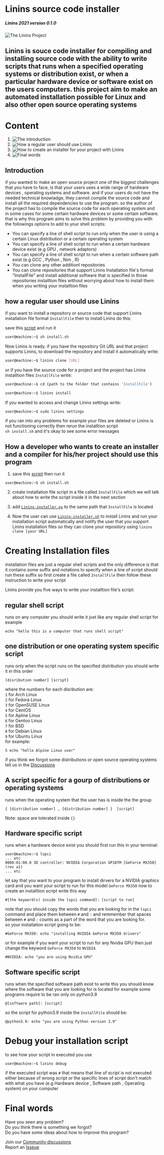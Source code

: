 # Linins source code installer
##### Linins 2021 version 0.1.0

![The Linins Project](https://raw.githubusercontent.com/Hussein-L-AlMadhachi/Linins/main/Linins_logo.png)

Linins is souce code installer for compiling and installing source code with the ability to write scripts that runs when a specified operating systems or distribution exist, or when a particular hardware device or software exist on the users computers. this project aim to make an automated installation possible for Linux and also other open source operating systems
---

# Content
1. ![The introduction](#introduction)
2. ![How a regular user should use Linins]()
3. ![How to create an installer for your project with Linins]()
5. ![Final words]()

## Introduction

if you wanted to make an open source project one of the biggest challenges that you have to face, is that your users uses a wide range of hardware devices , operating systems and software. and if your users do not have the needed technical knowladge, they cannot compile the source code and install all the required dependencies to use the program. so the author of the project has to compile the source code for each operating system and in some cases for some certain hardware devices or some certain software. that is why this program aims to solve this problem by providing you with the followings options to add to your shell scripts:


* You can specify a line of shell script to run only when the user is using a certain Linux distribution or a certain operating system
* You can specify a line of shell script to run when a certain hardware device exist (e.g GPU , network adaptors)
* You can specify a line of shell script to run when a certain software path exist (e.g GCC , Python , Nim , R)
* You can clone any other additionl repositories
* You can clone repositories that support Linins Installation file's format "InstallFile" and install additional software that is specified in those repositories installtion files without worrying about how to install them when you writing your installtion files

## how a regular user should use Linins

if you want to install a repository or source code that support Linins installation file format `InstallFile` then to install Linins do this:  

save this [script](https://raw.githubusercontent.com/Hussein-L-AlMadhachi/Linins/main/install.sh) and run it
``` bash
user@machine:~$ sh install.sh
``` 

Now Linins is ready. if you have the repository Git URL and that project supports Linins, to download the repository and install it automatically write:

``` bash
user@machine:~$ linins clone [URL]
```

or if you have the source code for a project and the project has Linins installtion files `InstallFile` write:

``` bash
user@machine:~$ cd (path to the folder that contains 'InstallFile')

```

``` bash
user@machine:~$ linins install
```
If you wanted to access and change Linins settings write:
``` bash
user@machine:~$ sudo linins settings
```
if you ran into any problems for example your files are deleted or Linins is not functioning correctly then rerun the installtion script  
`sh install.sh` and it's okay to see some error messages

## How a developer who wants to create an installer and a compiler for his/her project should use this program

1. save this [script](https://raw.githubusercontent.com/Hussein-L-AlMadhachi/Linins/main/install.sh) then run it
```
user@machine:~$ sh install.sh
```

2. create installation file script in a file called `InstallFile` which we will talk about how to write the script inside it in the next section

3. add [`Linins-installer.py`](https://github.com/Hussein-L-AlMadhachi/Linins/raw/main/Linins-installer.sh) to the same path that `InstallFile` is located

4. Now the user can use [`Linins-installer.sh`](https://github.com/Hussein-L-AlMadhachi/Linins/raw/main/Linins-installer.sh) to install Linins and run your installation script automatically and notify the user that you support Linins installation files so they can clone your repository using `linins clone [your URL]`

# Creating Installation files
installation files are just a regular shell scripts and the only difference is that it contains some suffix and notations to specify when a line of script should run these suffix so first create a file called `InstallFile` then follow these instruction to write your script  

Linins provide you five ways to write your installtion file's script:

## regular shell script
runs on any computer you should write it just like any regular shell script for example
```
echo "hello this is a computer that runs shell script"
```


## one distribution or one operating system specific script
runs only when the script runs on the specified distribution you should write it in this order
```
[disribution number] [script]
```
where the numbers for each disribution are:  
`1` for Arch Linux  
`2` for Fedora Linux  
`3` for OpenSUSE Linux  
`4` for CentOS  
`5` for Apline Linux  
`6` for Gentoo Linux  
`7` for BSD  
`8` for Debian Linux  
`9` for Ubuntu Linux  
for example:
```
5 echo "hello Alpine Linux user"
```

if you think we forgot some distributions or open source operating systems tell us in the [Discussions](https://github.com/Hussein-L-AlMadhachi/Linins/discussions)


## A script specific for a gourp of distributions or operating systems
runs when the operating system that the user has is inside the the group 
```
{ [distribution number] , [distribution number] }  [script]
```
Note: space are tolerated inside `{}`



## Hardware specific script
runs when a hardware device exist you should first run this in your terminal:
```
user@machine:~$ lspci
... etc
0000:01:00.0 3D controller: NVIDIA Corporation GP107M [GeForce MX350] (rev a1)
... etc
```
let say that you want to your program to install dirvers for a NVIDIA graphics card and you want your script to run for this model `GeForce MX350` now to create an installtion script write this way
```
#[the keyword(s) inside the lspci command]: [script to run]
```
note that you should copy the words that you are looking for in the `lspci` command and place them between `#` and `:` and remmember that spaces between `#` and `:` counts as a part of the word that you are looking for.  
so your installation script going to be:
```
#GeForce MX350: echo "installing NVIDIA GeForce MX350 drivers"
```
or for example if you want your script to run for any Nvidia GPU then just change the keyword `GeForce MX350` to `NVIDIA`
```
#NVIDIA: echo "you are using Nvidia GPU"
```

## Software specific script
runs when the specified software path exist to write this you should know where the software that you are looking for is located for example some programs require to be ran only on python3.9

```
@[software path]: [script]
```
so the script for python3.9 inside the `InstallFile` should be:
```
@python3.9: echo "you are using Python version 3.9"
```
# Debug your installation script
to see how your script in executed you use
```
user@machine:~$ linins debug
```
if the executed script was `#` that means that line of script is not executed either because of wrong script or the specific lines of script don't match with what you have (e.g Hardware device , Software path , Operating system) on your computer

# Final words
Have you seen any problem?  
Do you think there is something we forgot?  
Do you have some ideas about how to improve this program?  

Join our [Community discussions](https://github.com/Hussein-L-AlMadhachi/Linins/discussions)  
Report an [Isseue](https://github.com/Hussein-L-AlMadhachi/Linins/issues)
